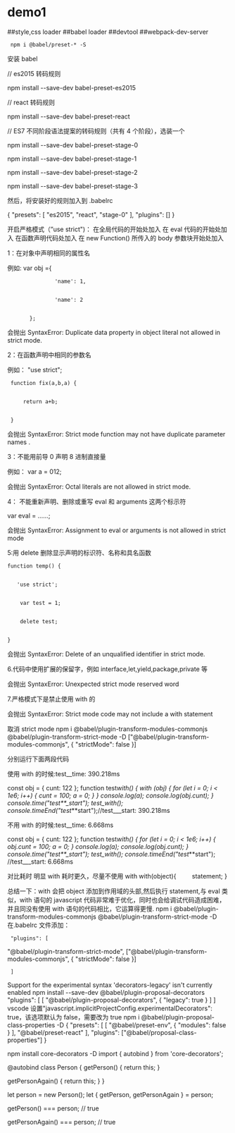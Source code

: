 # demo1

##style,css loader
##babel loader
##devtool
##webpack-dev-server

```
 npm i @babel/preset-* -S

```

安装 babel

// es2015 转码规则

npm install --save-dev babel-preset-es2015

// react 转码规则

npm install --save-dev babel-preset-react

// ES7 不同阶段语法提案的转码规则（共有 4 个阶段），选装一个

npm install --save-dev babel-preset-stage-0

npm install --save-dev babel-preset-stage-1

npm install --save-dev babel-preset-stage-2

npm install --save-dev babel-preset-stage-3

然后，将安装好的规则加入到 .babelrc

{
"presets": [
"es2015",
"react",
"stage-0"
],
"plugins": []
}

开启严格模式（”use strict")：
在全局代码的开始处加入
在 eval 代码的开始处加入
在函数声明代码处加入
在 new Function() 所传入的 body 参数块开始处加入

1：在对象中声明相同的属性名

例如: var obj ={

                   'name': 1,


                   'name': 2


           };

会抛出 SyntaxError: Duplicate data property in object literal not allowed in strict mode.

2：在函数声明中相同的参数名

例如： "use strict";

     function fix(a,b,a) {


         return a+b;


     }

会抛出 SyntaxError: Strict mode function may not have duplicate parameter names .

3：不能用前导 0 声明 8 进制直接量

例如： var a = 012;

会抛出 SyntaxError: Octal literals are not allowed in strict mode.

4： 不能重新声明、删除或重写 eval 和 arguments 这两个标示符

var eval = ......;

会抛出 SyntaxError: Assignment to eval or arguments is not allowed in strict mode

5:用 delete 删除显示声明的标识符、名称和具名函数

    function temp() {


       'use strict';


        var test = 1;


        delete test;


    }

会抛出 SyntaxError: Delete of an unqualified identifier in strict mode.

6.代码中使用扩展的保留字，例如 interface,let,yield,package,private 等

会抛出 SyntaxError: Unexpected strict mode reserved word

7.严格模式下是禁止使用 with 的

会抛出 SyntaxError: Strict mode code may not include a with statement

取消 strict mode
npm i @babel/plugin-transform-modules-commonjs @babel/plugin-transform-strict-mode -D
["@babel/plugin-transform-modules-commonjs", { "strictMode": false }]

分别运行下面两段代码

使用 with 的时候:test\_\_time: 390.218ms

const obj = { cunt: 122 };
function test*with() {
with (obj) {
for (let i = 0; i < 1e6; i++) {
cunt = 100;
a = 0;
}
}
console.log(a);
console.log(obj.cunt);
}
console.time("test\*\*\_start");
test_with();
console.timeEnd("test*\*\*start");//test\_\_\_start: 390.218ms

不用 with 的时候:test\_\_time: 6.668ms

const obj = { cunt: 122 };
function test*with() {
for (let i = 0; i < 1e6; i++) {
obj.cunt = 100;
a = 0;
}
console.log(a);
console.log(obj.cunt);
}
console.time("test\*\*\_start");
test_with();
console.timeEnd("test*\*\*start"); //test\_\_\_start: 6.668ms

对比耗时 明显 with 耗时更久，尽量不使用 with
with(object){
　　 statement;
}

总结一下：with 会把 object 添加到作用域的头部,然后执行 statement,与 eval 类似，with 语句的 javascript 代码非常难于优化，同时也会给调试代码造成困难，并且同没有使用 with 语句的代码相比，它运算得更慢.
npm i @babel/plugin-transform-modules-commonjs @babel/plugin-transform-strict-mode -D
在.babelrc 文件添加：

     "plugins": [

"@babel/plugin-transform-strict-mode",
["@babel/plugin-transform-modules-commonjs", { "strictMode": false }]

     ]

Support for the experimental syntax 'decorators-legacy' isn't currently enabled
npm install --save-dev @babel/plugin-proposal-decorators
"plugins": [
[
"@babel/plugin-proposal-decorators",
{
"legacy": true
}
]
]
vscode 设置"javascript.implicitProjectConfig.experimentalDecorators": true，该选项默认为 false，需要改为 true
npm i @babel/plugin-proposal-class-properties -D
{
"presets": [
[
"@babel/preset-env",
{
"modules": false
}
],
"@babel/preset-react"
],
"plugins": ["@babel/proposal-class-properties"]
}

npm install core-decorators -D
import { autobind } from 'core-decorators';

@autobind
class Person {
getPerson() {
return this;
}

getPersonAgain() {
return this;
}
}

let person = new Person();
let { getPerson, getPersonAgain } = person;

getPerson() === person;
// true

getPersonAgain() === person;
// true
